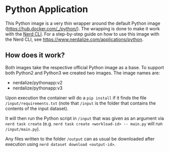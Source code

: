 # Python Application

This Python image is a very thin wrapper around the default Python image (https://hub.docker.com/_/python/). The wrapping is done to make it work with the [Nerd CLI](https://www.nerdalize.com/docs/basics/installing-cli/). For a step-by-step guide on how to use this image with the Nerd CLI, see https://www.nerdalize.com/applications/python.

## How does it work?

Both images take the respective official Python image as a base.
To support both Python2 and Python3 we created two images. The image names are:
* nerdalize/pythonapp:v2
* nerdalize/pythonapp:v3

Upon execution the container will do a `pip install` if it finds the file `/input/requirements.txt` (note that `/input` is the folder that contains the contents of the input dataset).

It will then run the Python script in `/input` that was given as an argument via `nerd task create` (e.g. `nerd task create <workload-id> -- main.py` will run `/input/main.py`).

Any files written to the folder `/output` can as usual be downloaded after execution using `nerd dataset download <output-id>`.
